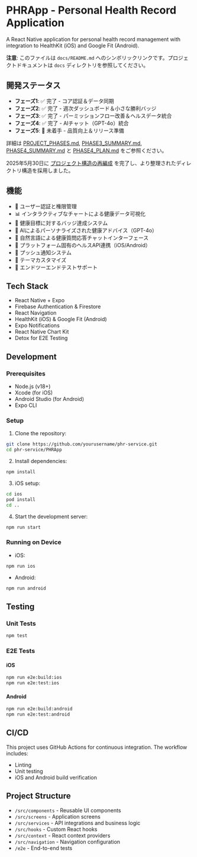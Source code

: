 # PHRApp - Personal Health Record Application

A React Native application for personal health record management with integration to HealthKit (iOS) and Google Fit (Android).

**注意**: このファイルは `docs/README.md` へのシンボリックリンクです。プロジェクトドキュメントは `docs` ディレクトリを参照してください。

## 開発ステータス

- **フェーズ1**: ✅ 完了 - コア認証＆データ同期
- **フェーズ2**: ✅ 完了 - 週次ダッシュボード＆小さな勝利バッジ
- **フェーズ3**: ✅ 完了 - パーミッションフロー改善＆ヘルスデータ統合
- **フェーズ4**: ✅ 完了 - AIチャット（GPT-4o）統合
- **フェーズ5**: 📝 未着手 - 品質向上＆リリース準備

詳細は [PROJECT_PHASES.md](./PROJECT_PHASES.md), [PHASE3_SUMMARY.md](./PHASE3_SUMMARY.md), 
[PHASE4_SUMMARY.md](./PHASE4_SUMMARY.md) と [PHASE4_PLAN.md](./PHASE4_PLAN.md) をご参照ください。

2025年5月30日に [プロジェクト構造の再編成](./PROJECT_REORGANIZATION.md) を完了し、より整理されたディレクトリ構造を採用しました。

## 機能

- 🔐 ユーザー認証と権限管理
- 📊 インタラクティブなチャートによる健康データ可視化
- 🏅 健康目標に対するバッジ達成システム
- 🤖 AIによるパーソナライズされた健康アドバイス（GPT-4o）
- 💬 自然言語による健康質問応答チャットインターフェース
- 📱 プラットフォーム固有のヘルスAPI連携（iOS/Android）
- 🔔 プッシュ通知システム
- 🎨 テーマカスタマイズ
- 🧪 エンドツーエンドテストサポート

## Tech Stack

- React Native + Expo
- Firebase Authentication & Firestore
- React Navigation
- HealthKit (iOS) & Google Fit (Android)
- Expo Notifications
- React Native Chart Kit
- Detox for E2E Testing

## Development

### Prerequisites

- Node.js (v18+)
- Xcode (for iOS)
- Android Studio (for Android)
- Expo CLI

### Setup

1. Clone the repository:
```bash
git clone https://github.com/yourusername/phr-service.git
cd phr-service/PHRApp
```

2. Install dependencies:
```bash
npm install
```

3. iOS setup:
```bash
cd ios
pod install
cd ..
```

4. Start the development server:
```bash
npm run start
```

### Running on Device

- iOS:
```bash
npm run ios
```

- Android:
```bash
npm run android
```

## Testing

### Unit Tests

```bash
npm test
```

### E2E Tests

#### iOS
```bash
npm run e2e:build:ios
npm run e2e:test:ios
```

#### Android
```bash
npm run e2e:build:android
npm run e2e:test:android
```

## CI/CD

This project uses GitHub Actions for continuous integration. The workflow includes:

- Linting
- Unit testing
- iOS and Android build verification

## Project Structure

- `/src/components` - Reusable UI components
- `/src/screens` - Application screens
- `/src/services` - API integrations and business logic
- `/src/hooks` - Custom React hooks
- `/src/context` - React context providers
- `/src/navigation` - Navigation configuration
- `/e2e` - End-to-end tests
